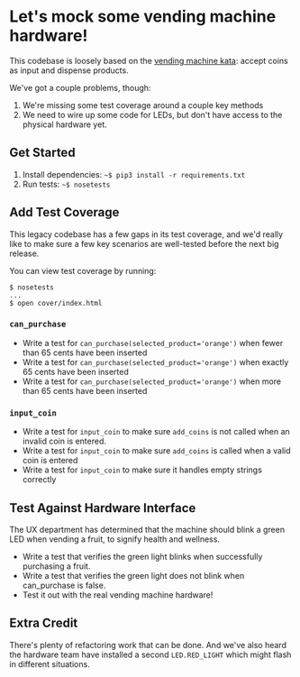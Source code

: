 # Let's mock some vending machine hardware!

This codebase is loosely based on the [vending machine kata](https://github.com/guyroyse/vending-machine-kata): accept coins as input and dispense products.

We've got a couple problems, though:

1. We're missing some test coverage around a couple key methods
2. We need to wire up some code for LEDs, but don't have access to the physical hardware yet.

## Get Started

1. Install dependencies: `~$ pip3 install -r requirements.txt`
2. Run tests: `~$ nosetests`

## Add Test Coverage

This legacy codebase has a few gaps in its test coverage, and we'd really like to make sure a few key scenarios are well-tested before the next big release.

You can view test coverage by running:

```
$ nosetests
...
$ open cover/index.html
```

### `can_purchase`

- Write a test for `can_purchase(selected_product='orange')` when fewer than 65 cents have been inserted
- Write a test for `can_purchase(selected_product='orange')` when exactly 65 cents have been inserted
- Write a test for `can_purchase(selected_product='orange')` when more than 65 cents have been inserted


### `input_coin`

- Write a test for `input_coin` to make sure `add_coins` is not called when an invalid coin is entered.
- Write a test for `input_coin` to make sure `add_coins` is called when a valid coin is entered
- Write a test for `input_coin` to make sure it handles empty strings correctly



## Test Against Hardware Interface

The UX department has determined that the machine should blink a green LED when vending a fruit, to signify health and wellness.

- Write a test that verifies the green light blinks when successfully purchasing a fruit.
- Write a test that verifies the green light does not blink when can_purchase is false.
- Test it out with the real vending machine hardware!

## Extra Credit

There's plenty of refactoring work that can be done. And we've also heard the hardware team have installed a second `LED.RED_LIGHT` which might flash in different situations.
